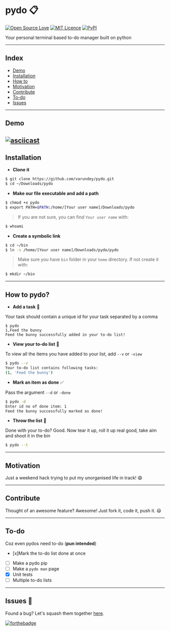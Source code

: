 # pydo  :clipboard:
[![Open Source Love](https://badges.frapsoft.com/os/v2/open-source.svg?v=103)]() [![MIT Licence](https://badges.frapsoft.com/os/mit/mit.svg?v=103)](https://varundey.mit-license.org/) [![PyPI](https://img.shields.io/badge/python-2.7-blue.svg)]()

Your personal terminal based to-do manager built on python
***
## Index
- [Demo](#demo)
- [Installation](#installation)
- [How to](#how-to-pydo)
- [Motivation](#motivation)
- [Contribute](#contribute)
- [To-do](to-do)
- [Issues](#issues)

---
## Demo
[![asciicast](https://asciinema.org/a/6i0cg99rbpsvpjo4x1ldrr1qm.png)](https://asciinema.org/a/6i0cg99rbpsvpjo4x1ldrr1qm)
---
## Installation

 - **Clone it**
```sh
$ git clone https://github.com/varundey/pydo.git
$ cd ~/Downloads/pydo
```
 - **Make our file executable and add a path**
```sh
$ chmod +x pydo
$ export PATH=$PATH:/home/[Your user name]/Downloads/pydo
```
>If you are not sure, you can find `Your user name` with:
```sh
$ whoami
```
- **Create a symbolic link**
```sh
$ cd ~/bin
$ ln -s /home/[Your user name]/Downloads/pydo/pydo
```
> Make sure you have `bin` folder in your `home` directory. If not create it with:
```sh
$ mkdir ~/bin
```
---
## How to pydo?
- **Add a task** :memo:

Your task should contain a unique id for your task separated by a comma
```
$ pydo
1,Feed the bunny
Feed the bunny successfully added in your to-do list!
```
 -  **View your to-do list**  :page_facing_up:

To view all the items you have added to your list, add `--v` or `-view`
```sh
$ pydo --v
Your to-do list contains following tasks:
(1, 'Feed the bunny')
```
 -  **Mark an item as done**  :white_check_mark:

Pass the argument `--d` or `-done`
```sh
$ pydo -d
Enter id no of done item: 1
Feed the bunny successfully marked as done!
```
- **Throw the list** :put_litter_in_its_place:

Done with your to-do? Good. Now tear it up, roll it up real good, take aim and shoot it in the bin
```sh
$ pydo --t
```
---
## Motivation
Just a weekend hack trying to put my unorganised life in track! :smile:

---
## Contribute
Thought of an awesome feature? Awesome! Just fork it, code it, push it. :smiley:

---
## To-do
Coz even pydos need to-do (**pun intended**)

- [x]Mark the to-do list done at once
- [ ] Make a pydo pip
- [ ] Make a `pydo man` page
- [x] Unit tests
- [ ] Multiple to-do lists

---
## Issues :bug:
Found a bug? Let's squash them together [here](https://github.com/varundey/to-do/issues).

[![forthebadge](http://forthebadge.com/images/badges/built-with-love.svg)](http://forthebadge.com)